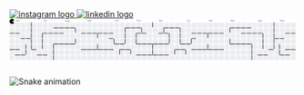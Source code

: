 <!-- ------------------ 

| <img align="center" width="500px" src="https://github-readme-stats-eight-theta.vercel.app/api?username=raflizocky&show_icons=true&hide_border=true&theme=radical&include_all_commits=true&count_private=true" alt="raflizocky's GitHub Stats"> | <img align="center" width="500px" src="https://github-readme-stats-eight-theta.vercel.app/api/top-langs/?username=raflizocky&langs_count=8&layout=compact&hide_border=true&theme=radical" alt="raflizocky's Most Used Language">
| ------------- | ------------- |  

| <img width="1000px" src="https://github-readme-streak-stats.herokuapp.com/?user=raflizocky&hide_border=true&theme=radical">
| ------------- |


------------------

<img align="center" src="https://github.com/raflizocky/raflizocky/blob/output/github-contribution-grid-snake-dark.svg" alt="Snake">

------------------ -->

<div align="left">
  <a href="https://instagram.com/raflizocky_" target="_blank">
    <img src="https://raw.githubusercontent.com/maurodesouza/profile-readme-generator/master/src/assets/icons/social/instagram/default.svg" width="52" height="40" alt="instagram logo"  />
  </a>
  <a href="https://www.linkedin.com/in/raflizockyleonard/" target="_blank">
    <img src="https://raw.githubusercontent.com/maurodesouza/profile-readme-generator/master/src/assets/icons/social/linkedin/default.svg" width="52" height="40" alt="linkedin logo"  />
  </a>
</div>

<!-- ###

<div align="center">
  <img src="https://profile-counter.glitch.me/raflizocky/count.svg?"  />
</div>

### -->

<picture>
  <source media="(prefers-color-scheme: dark)" srcset="https://raw.githubusercontent.com/raflizocky/raflizocky/output/pacman-contribution-graph-dark.svg">
  <source media="(prefers-color-scheme: light)" srcset="https://raw.githubusercontent.com/raflizocky/raflizocky/output/pacman-contribution-graph.svg">
  <img alt="pacman contribution graph" src="https://raw.githubusercontent.com/raflizocky/raflizocky/output/pacman-contribution-graph.svg">
</picture>

###

<img src="https://raw.githubusercontent.com/raflizocky/raflizocky/output/snake.svg" alt="Snake animation" />

###